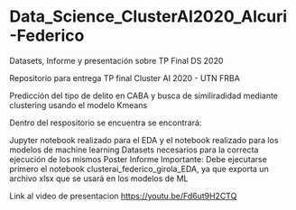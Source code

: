 # Data_Science_ClusterAI2020_Alcuri-Federico
Datasets, Informe y presentación sobre TP Final DS 2020

Repositorio para entrega TP final Cluster AI 2020 - UTN FRBA

Predicción del tipo de delito en CABA y busca de similiradidad mediante clustering usando el modelo Kmeans

Dentro del respositorio se encuentra se encontrará:

Jupyter notebook realizado para el EDA y el notebook realizado para los modelos de machine learning
Datasets necesarios para la correcta ejecución de los mismos
Poster
Informe
Importante: Debe ejecutarse primero el notebook clusterai_federico_girola_EDA, ya que exporta un archivo xlsx que se usará en los modelos de ML

Link al video de presentacion 
https://youtu.be/Fd6ut9H2CTQ
